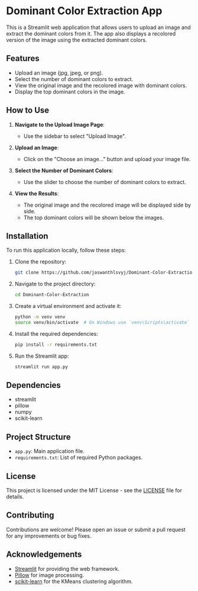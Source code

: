 # Dominant Color Extraction App

This is a Streamlit web application that allows users to upload an image and extract the dominant colors from it. The app also displays a recolored version of the image using the extracted dominant colors.

## Features

- Upload an image (jpg, jpeg, or png).
- Select the number of dominant colors to extract.
- View the original image and the recolored image with dominant colors.
- Display the top dominant colors in the image.

## How to Use

1. **Navigate to the Upload Image Page**:
   - Use the sidebar to select "Upload Image".

2. **Upload an Image**:
   - Click on the "Choose an image..." button and upload your image file.

3. **Select the Number of Dominant Colors**:
   - Use the slider to choose the number of dominant colors to extract.

4. **View the Results**:
   - The original image and the recolored image will be displayed side by side.
   - The top dominant colors will be shown below the images.

## Installation

To run this application locally, follow these steps:

1. Clone the repository:
    ```sh
    git clone https://github.com/jaswanthlsvyj/Dominant-Color-Extraction.git
    ```

2. Navigate to the project directory:
    ```sh
    cd Dominant-Color-Extraction
    ```

3. Create a virtual environment and activate it:
    ```sh
    python -m venv venv
    source venv/bin/activate  # On Windows use `venv\Scripts\activate`
    ```

4. Install the required dependencies:
    ```sh
    pip install -r requirements.txt
    ```

5. Run the Streamlit app:
    ```sh
    streamlit run app.py
    ```

## Dependencies

- streamlit
- pillow
- numpy
- scikit-learn

## Project Structure

- `app.py`: Main application file.
- `requirements.txt`: List of required Python packages.

## License

This project is licensed under the MIT License - see the [LICENSE](LICENSE) file for details.

## Contributing

Contributions are welcome! Please open an issue or submit a pull request for any improvements or bug fixes.

## Acknowledgements

- [Streamlit](https://streamlit.io/) for providing the web framework.
- [Pillow](https://python-pillow.org/) for image processing.
- [scikit-learn](https://scikit-learn.org/) for the KMeans clustering algorithm.


